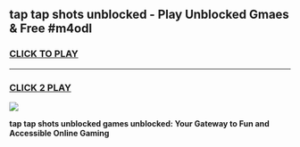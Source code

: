 
## tap tap shots unblocked - Play Unblocked Gmaes & Free #m4odl
<h3>
<a href="https://news.freeplayer.one?title=tap_tap_shots_unblocked&ref=26F">CLICK TO PLAY</a></h3>
<hr>

<h3>
<a href="https://news.freeplayer.one?title=tap_tap_shots_unblocked&ref=26F">CLICK 2 PLAY</a>
  
</h3>

<a href="https://news.freeplayer.one?title=tap_tap_shots_unblocked&ref=26F/"><img src="https://clearcache.store/games.png"></a>


**tap tap shots unblocked games unblocked: Your Gateway to Fun and Accessible Online Gaming**
